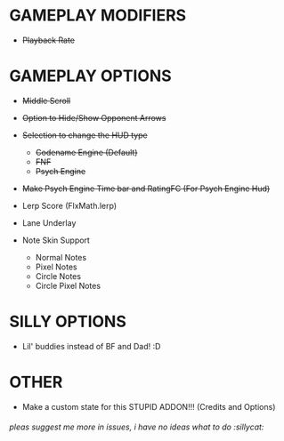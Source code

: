 # GAMEPLAY MODIFIERS

- ~~Playback Rate~~

# GAMEPLAY OPTIONS

- ~~Middle Scroll~~

- ~~Option to Hide/Show Opponent Arrows~~

- ~~Selection to change the HUD type~~
    - ~~Codename Engine (Default)~~
    - ~~FNF~~
    - ~~Psych Engine~~

- ~~Make Psych Engine Time bar and RatingFC (For Psych Engine Hud)~~

- Lerp Score (FlxMath.lerp)

- Lane Underlay

- Note Skin Support
    - Normal Notes
    - Pixel Notes
    - Circle Notes
    - Circle Pixel Notes

# SILLY OPTIONS

- Lil' buddies instead of BF and Dad! :D

# OTHER

- Make a custom state for this STUPID ADDON!!! (Credits and Options)

###### pleas suggest me more in issues, i have no ideas what to do :sillycat:
